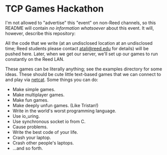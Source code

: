 # TCP Games Hackathon

I'm not allowed to "advertise" this "event" on non-Reed channels, so
this README will contain *no information whatsoever* about this
event. It will, however, describe this repository:

All the code that we write (at an undisclosed location at an
undisclosed time; Reed students please contact atali@reed.edu for
details) will be pushed here. Later, when we get our server, we'll set
up our games to run constantly on the Reed LAN.

These games can be literally anything; see the examples directory for
some ideas. These should be cute little text-based games that we can
connect to and play via [netcat](https://netcat.sourceforge.net/). Some things you can do:

+ Make simple games.
+ Make multiplayer games.
+ Make fun games.
+ Make deeply unfun games. (Like Tristan!)
+ Write in the world's worst programming language.
+ Use io_uring.
+ Use synchronous socket io from C.
+ Cause problems.
+ Write the best code of your life.
+ Crash your laptop.
+ Crash other people's laptops.
+ ...and so forth.

